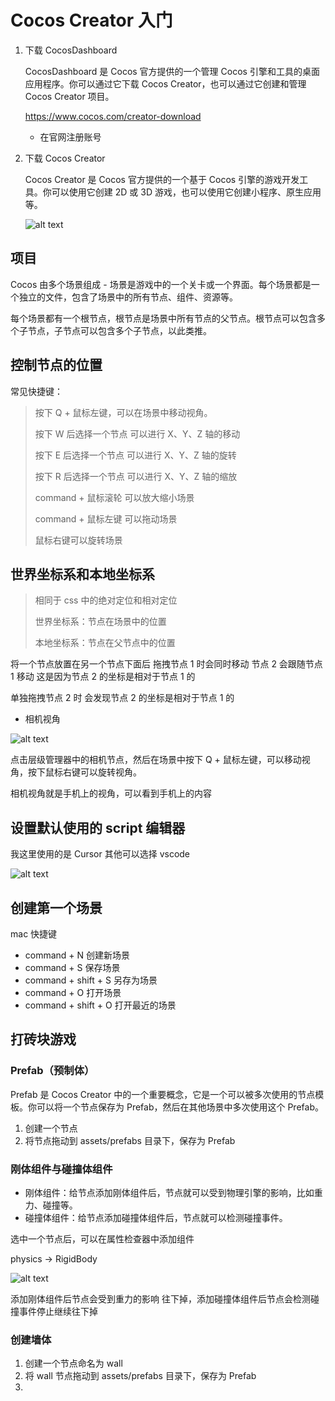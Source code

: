 # Cocos Creator 入门

1. 下载 CocosDashboard

   CocosDashboard 是 Cocos 官方提供的一个管理 Cocos 引擎和工具的桌面应用程序。你可以通过它下载 Cocos Creator，也可以通过它创建和管理 Cocos Creator 项目。

   <https://www.cocos.com/creator-download>

   - 在官网注册账号

2. 下载 Cocos Creator

   Cocos Creator 是 Cocos 官方提供的一个基于 Cocos 引擎的游戏开发工具。你可以使用它创建 2D 或 3D 游戏，也可以使用它创建小程序、原生应用等。

   ![alt text](/images/cocos/Snipaste_2025-02-07_11-46-38.png)

## 项目

Cocos 由多个场景组成 - 场景是游戏中的一个关卡或一个界面。每个场景都是一个独立的文件，包含了场景中的所有节点、组件、资源等。

每个场景都有一个根节点，根节点是场景中所有节点的父节点。根节点可以包含多个子节点，子节点可以包含多个子节点，以此类推。

## 控制节点的位置

常见快捷键：

> 按下 Q + 鼠标左键，可以在场景中移动视角。
>
> 按下 W 后选择一个节点 可以进行 X、Y、Z 轴的移动
>
> 按下 E 后选择一个节点 可以进行 X、Y、Z 轴的旋转
>
> 按下 R 后选择一个节点 可以进行 X、Y、Z 轴的缩放
>
> command + 鼠标滚轮 可以放大缩小场景
>
> command + 鼠标左键 可以拖动场景
>
> 鼠标右键可以旋转场景

## 世界坐标系和本地坐标系

> 相同于 css 中的绝对定位和相对定位
>
> 世界坐标系：节点在场景中的位置
>
> 本地坐标系：节点在父节点中的位置

将一个节点放置在另一个节点下面后 拖拽节点 1 时会同时移动
节点 2 会跟随节点 1 移动 这是因为节点 2 的坐标是相对于节点 1 的

单独拖拽节点 2 时 会发现节点 2 的坐标是相对于节点 1 的

- 相机视角

![alt text](/images/cocos/Snipaste_2025-02-07_15-35-26.png)

点击层级管理器中的相机节点，然后在场景中按下 Q + 鼠标左键，可以移动视角，按下鼠标右键可以旋转视角。

相机视角就是手机上的视角，可以看到手机上的内容

## 设置默认使用的 script 编辑器

我这里使用的是 Cursor 其他可以选择 vscode

![alt text](/images/cocos/Snipaste_2025-02-07_15-59-32.png)

## 创建第一个场景

mac 快捷键

- command + N 创建新场景
- command + S 保存场景
- command + shift + S 另存为场景
- command + O 打开场景
- command + shift + O 打开最近的场景

## 打砖块游戏

### Prefab（预制体）

Prefab 是 Cocos Creator 中的一个重要概念，它是一个可以被多次使用的节点模板。你可以将一个节点保存为 Prefab，然后在其他场景中多次使用这个 Prefab。

1. 创建一个节点
2. 将节点拖动到 assets/prefabs 目录下，保存为 Prefab

### 刚体组件与碰撞体组件

- 刚体组件：给节点添加刚体组件后，节点就可以受到物理引擎的影响，比如重力、碰撞等。
- 碰撞体组件：给节点添加碰撞体组件后，节点就可以检测碰撞事件。

选中一个节点后，可以在属性检查器中添加组件

physics -> RigidBody

![alt text](/images/cocos/Snipaste_2025-02-07_17-31-31.png)

添加刚体组件后节点会受到重力的影响 往下掉，添加碰撞体组件后节点会检测碰撞事件停止继续往下掉

### 创建墙体

1. 创建一个节点命名为 wall
2. 将 wall 节点拖动到 assets/prefabs 目录下，保存为 Prefab
3. 